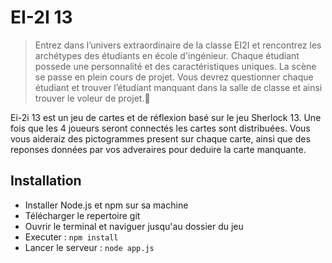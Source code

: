 EI-2I 13
=================

> Entrez dans l’univers extraordinaire de la classe EI2I et rencontrez les archétypes des étudiants en école d'ingénieur. Chaque étudiant possede une personnalité et des caractéristiques uniques. La scène se passe en plein cours de projet. Vous devrez questionner chaque étudiant et trouver l’étudiant manquant dans la salle de classe et ainsi trouver le voleur de projet.


Ei-2i 13 est un jeu de cartes et de réflexion basé sur le jeu Sherlock 13.
Une fois que les 4 joueurs seront connectés les cartes sont distribuées. Vous vous aideraiz des pictogrammes present sur chaque carte, ainsi que des reponses données par vos adveraires pour deduire la carte manquante.


Installation
-----------------

* Installer Node.js et npm sur sa machine
* Télécharger le repertoire git
* Ouvrir le terminal et naviguer jusqu'au dossier du jeu
* Executer : `npm install` 
* Lancer le serveur : `node app.js`

